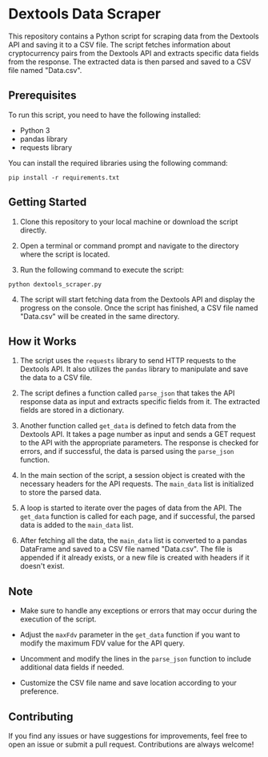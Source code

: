 # Dextools Data Scraper

This repository contains a Python script for scraping data from the Dextools API and saving it to a CSV file. The script fetches information about cryptocurrency pairs from the Dextools API and extracts specific data fields from the response. The extracted data is then parsed and saved to a CSV file named "Data.csv".

## Prerequisites

To run this script, you need to have the following installed:

- Python 3
- pandas library
- requests library

You can install the required libraries using the following command:

```
pip install -r requirements.txt
```

## Getting Started

1. Clone this repository to your local machine or download the script directly.

2. Open a terminal or command prompt and navigate to the directory where the script is located.

3. Run the following command to execute the script:

```
python dextools_scraper.py
```

4. The script will start fetching data from the Dextools API and display the progress on the console. Once the script has finished, a CSV file named "Data.csv" will be created in the same directory.

## How it Works

1. The script uses the `requests` library to send HTTP requests to the Dextools API. It also utilizes the `pandas` library to manipulate and save the data to a CSV file.

2. The script defines a function called `parse_json` that takes the API response data as input and extracts specific fields from it. The extracted fields are stored in a dictionary.

3. Another function called `get_data` is defined to fetch data from the Dextools API. It takes a page number as input and sends a GET request to the API with the appropriate parameters. The response is checked for errors, and if successful, the data is parsed using the `parse_json` function.

4. In the main section of the script, a session object is created with the necessary headers for the API requests. The `main_data` list is initialized to store the parsed data.

5. A loop is started to iterate over the pages of data from the API. The `get_data` function is called for each page, and if successful, the parsed data is added to the `main_data` list.

6. After fetching all the data, the `main_data` list is converted to a pandas DataFrame and saved to a CSV file named "Data.csv". The file is appended if it already exists, or a new file is created with headers if it doesn't exist.

## Note

- Make sure to handle any exceptions or errors that may occur during the execution of the script.

- Adjust the `maxFdv` parameter in the `get_data` function if you want to modify the maximum FDV value for the API query.

- Uncomment and modify the lines in the `parse_json` function to include additional data fields if needed.

- Customize the CSV file name and save location according to your preference.

## Contributing

If you find any issues or have suggestions for improvements, feel free to open an issue or submit a pull request. Contributions are always welcome!
